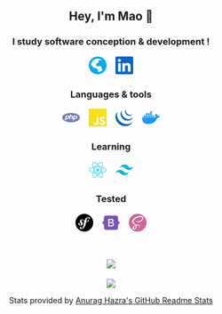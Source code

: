 <!-- markdownlint-disable MD033 -->
<!-- markdownlint-disable MD041 -->
<h2 align="center">Hey, I'm Mao 👋</h2>

<h3 align="center">I study software conception & development !</h3>

<p align="center">
  <a href="http://maodematos.rf.gd"><img height="32" src="./assets/globe.svg" title="Portfolio" alt="Portfolio"/></a>&nbsp; &nbsp;
  <a href="https://www.linkedin.com/in/mao-de-matos"><img height="32" src="./assets/linkedin.svg" title="LinkedIn" alt="LinkedIn"/></a>
</p>

<h3 align="center">Languages & tools</h3>

<p align="center">
  <a href="https://www.php.net/"><img height="32" src="./assets/php.svg" title="PHP" alt="PHP"/></a>&nbsp; &nbsp;
  <a href="https://www.javascript.com/"><img height="32" src="./assets/javascript.svg" title="JavaScript" alt="JavaScript"/></a>&nbsp; &nbsp;
  <a href="https://jquery.com/"><img height="32" src="./assets/jquery.svg" title="JQuery" alt="JQuery"/></a>&nbsp; &nbsp;
  <a href="https://www.docker.com/"><img height="32" src="./assets/docker.svg" title="Docker" alt="Docker"/></a>
</p>

<h3 align="center">Learning</h3>

<p align="center">
  <a href="https://reactjs.org/"><img height="32" src="./assets/reactjs.svg" title="ReactJS" alt="ReactJS"/></a>&nbsp; &nbsp;
  <a href="https://tailwindcss.com/"><img height="32" src="./assets/tailwindcss.svg" title="Tailwindcss" alt="Tailwindcss"/></a>
</p>

<h3 align="center">Tested</h3>

<p align="center">
  <a href="https://symfony.com/"><img height="32" src="./assets/symfony.svg" title="Symfony" alt="Symfony"/></a>&nbsp; &nbsp;
  <a href="https://getbootstrap.com/"><img height="32" src="./assets/bootstrap.svg" title="Bootstrap" alt="Bootstrap"/></a>&nbsp; &nbsp;
  <a href="https://sass-lang.com/"><img height="32" src="./assets/sass.svg" title="SASS" alt="SASS"/></a>
</p>

<br/>

<p align="center">
  <img align="center" src="https://github-readme-stats.vercel.app/api?username=MaoDeMatos&theme=dracula" />
  <br/>
  <br/>
  <img align="center" src="https://github-readme-stats.vercel.app/api/top-langs/?username=MaoDeMatos&layout=compact&theme=dracula" />
</p>

<p align="center">Stats provided by <a href="https://github.com/anuraghazra/github-readme-stats">Anurag Hazra's GitHub Readme Stats</a></p>
